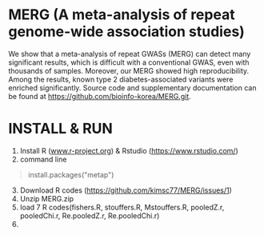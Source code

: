 # MERG (A meta-analysis of repeat genome-wide association studies)
We show that a meta-analysis of repeat GWASs (MERG) can detect many significant results, which is difficult with a conventional GWAS, even with thousands of samples. Moreover, our MERG showed high reproducibility. Among the results, known type 2 diabetes-associated variants were enriched significantly. Source code and supplementary documentation can be found at https://github.com/bioinfo-korea/MERG.git.

# INSTALL & RUN

1. Install R (www.r-project.org) & Rstudio (https://www.rstudio.com/)
2. command line
> install.packages("metap")
3. Download R codes (https://github.com/kimsc77/MERG/issues/1)
4. Unzip MERG.zip
5. load 7 R codes(fishers.R, stouffers.R, Mstouffers.R, pooledZ.r, pooledChi.r, Re.pooledZ.r, Re.pooledChi.r)
6. 

